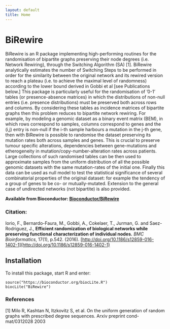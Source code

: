```yaml
---
layout: default
title: Home
---
```


# BiRewire
BiRewire is an R package implementing high-performing routines for the randomisation of bipartite graphs preserving their node degrees (i.e. Network Rewiring), through the Switching Algorithm (SA) [1]. BiRewire analytically estimates the number of Switching Steps to be performed in order for the similarity between the original network and its rewired version to reach a plateau (i.e. to achieve the maximal level of randomness) according to the lower bound derived in Gobbi et al [see Publications below.] 
This package is particularly useful for the randomisation of ’0-1’ tables (or presence-absence matrices) in which the distributions of non-null entries (i.e. presence distributions) must be preserved both across rows and columns. By considering these tables as incidence matrices of bipartite graphs then this problem reduces to bipartite network rewiring.
For example, by modeling a genomic dataset as a binary event matrix (BEM), in which rows correspond to samples, columns correspond to genes and the (i,j) entry is non-null if the i-th sample harbours a mutation in the j-th gene, then with BiRewire is possible to randomise the dataset preserving its mutation rates both across samples and genes. This is crucial to preserve tumour specific alterations, dependencies between gene-mutations and etherogeneity in mutation/copy-number-alteration rates across patients. Large collections of such randomised tables can be then used to approximate samples from the uniform distribution of all the possible genomic datasets with the same mutation-rates of the initial one. Finally this data can be used as null model to test the statistical significance of several combinatorial properties of the original dataset: for example the tendency of a group of genes to be co- or mutually-mutated.
Extension to the general case of undirected networks (not bipartite) is also provided.



**Available from Bioconductor: [Bioconductor/BiRewire](http://bioconductor.org/packages/release/bioc/html/BiRewire.html)**

### Citation:
Iorio, F., Bernardo-Faura, M., Gobbi, A., Cokelaer, T., Jurman, G. and Saez-Rodriguez, J., 
**Efficient randomization of biological networks while preserving functional characterization of individual nodes.**
_BMC Bioinformatics_, 17(1), p.542. (2016).
[http://doi.org/10.1186/s12859-016-1402-1](http://doi.org/10.1186/s12859-016-1402-1)

## Installation
To install this package, start R and enter:

```{R}
source("https://bioconductor.org/biocLite.R")
biocLite("BiRewire")
```

### References
[1] Milo R, Kashtan N, Itzkovitz S, et al. On the uniform generation of random graphs with prescribed degree sequences. Arxiv preprint cond-mat/0312028 2003
